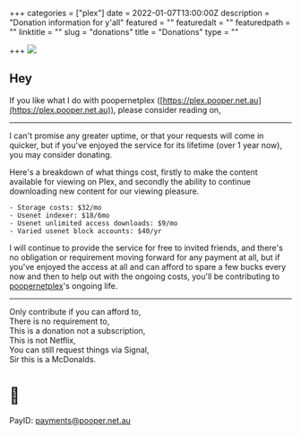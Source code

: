 +++
categories = ["plex"]
date = 2022-01-07T13:00:00Z
description = "Donation information for y'all"
featured = ""
featuredalt = ""
featuredpath = ""
linktitle = ""
slug = "donations"
title = "Donations"
type = ""

+++
![](/images/d93fabbc-8167-4ca2-9444-9f553a980ade.png)

## Hey

If you like what I do with poopernetplex ([https://plex.pooper.net.au](https://plex.pooper.net.au)), please consider reading on,

***

I can't promise any greater uptime, or that your requests will come in quicker, but if you've enjoyed the service for its lifetime (over 1 year now), you may consider donating.  
  
Here's a breakdown of what things cost, firstly to make the content available for viewing on Plex, and secondly the ability to continue downloading new content for our viewing pleasure.

    - Storage costs: $32/mo
    - Usenet indexer: $18/6mo
    - Usenet unlimited access downloads: $9/mo
    - Varied usenet block accounts: $40/yr

I will continue to provide the service for free to invited friends, and there's no obligation or requirement moving forward for any payment at all, but if you've enjoyed the access at all and can afford to spare a few bucks every now and then to help out with the ongoing costs, you'll be contributing to [poopernetplex](https://plex.pooper.net.au)'s ongoing life.

***

Only contribute if you can afford to,  
There is no requirement to,  
This is a donation not a subscription,  
This is not Netflix,  
You can still request things via Signal,  
Sir this is a McDonalds.

# 💖

PayID: payments@pooper.net.au
